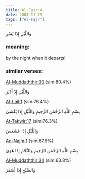 ```yaml
---
title: Al-Fajr:4
date: 2003-11-29
tags: ["Al-Fajr"]
---
```

وَاللَّيْلِ إِذَا يَسْرِ
### meaning: 
by the night when it departs!
### similar verses: 

[Al-Muddaththir:33](/74/33) (sim:80.4%)

وَاللَّيْلِ إِذْ أَدْبَرَ

[Al-Lail:1](/92/1) (sim:76.4%)

بِسْمِ اللَّهِ الرَّحْمَٰنِ الرَّحِيمِ وَاللَّيْلِ إِذَا يَغْشَىٰ

[At-Takwir:17](/81/17) (sim:76.3%)

وَاللَّيْلِ إِذَا عَسْعَسَ

[An-Najm:1](/53/1) (sim:67.9%)

بِسْمِ اللَّهِ الرَّحْمَٰنِ الرَّحِيمِ وَالنَّجْمِ إِذَا هَوَىٰ

[Al-Muddaththir:34](/74/34) (sim:63.8%)

وَالصُّبْحِ إِذَا أَسْفَرَ
